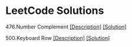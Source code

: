 # LeetCode Solutions

476.Number Complement  [[Description]](https://leetcode.com/problems/number-complement/#/description)  [[Solution]](https://github.com/sunshineatnoon/LeetCode/blob/master/476NumberCompelement.py)

500.Keyboard Row [[Description]](https://leetcode.com/problems/keyboard-row/#/description) [[Solution]](https://github.com/sunshineatnoon/LeetCode/blob/master/500KeyboardRow.py)
